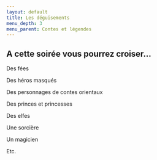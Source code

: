 ```yaml
---
layout: default
title: Les déguisements
menu_depth: 3
menu_parent: Contes et légendes
---
```


## A cette soirée vous pourrez croiser...

Des fées

Des héros masqués

Des personnages de contes orientaux

Des princes et princesses

Des elfes

Une sorcière

Un magicien

Etc.